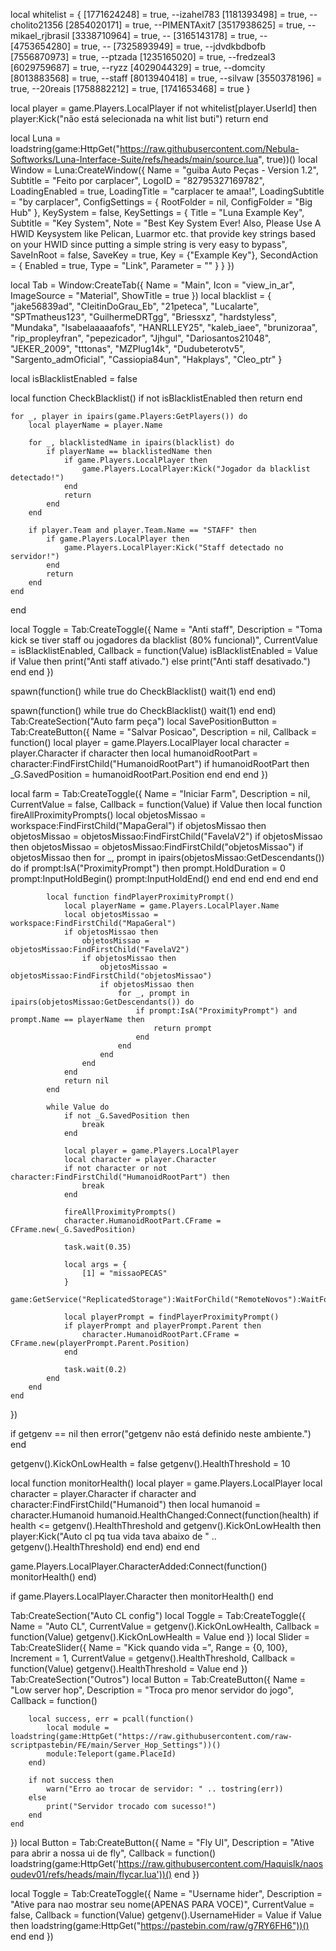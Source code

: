 local whitelist = {
    [1771624248] = true,  --izahel783
    [1181393498] = true,  --cholito21356
    [2854020171] = true,  --PIMENTAxit7
    [3517938625] = true,  --mikael_rjbrasil
    [3338710964] = true,  -- 
    [3165143178] = true,  -- 
    [4753654280] = true,   -- 
    [7325893949] = true, --jdvdkbdbofb
    [7556870973] = true, --ptzada
    [1235165020] = true, --fredzeal3
    [6029759687] = true, --ryzz
    [4029044329] = true, --domcity
    [8013883568] = true, --staff
    [8013940418] = true, --silvaw
    [3550378196] = true, --20reais
    [1758882212] = true,
    [1741653468] = true
}

local player = game.Players.LocalPlayer
if not whitelist[player.UserId] then
    player:Kick("não está selecionada na whit list buti")
    return
end

local Luna = loadstring(game:HttpGet("https://raw.githubusercontent.com/Nebula-Softworks/Luna-Interface-Suite/refs/heads/main/source.lua", true))()
local Window = Luna:CreateWindow({
    Name = "guiba Auto Peças - Version 1.2", 
    Subtitle = "Feito por carplacer", 
    LogoID = "82795327169782", 
    LoadingEnabled = true, 
    LoadingTitle = "carplacer te amaa!", 
    LoadingSubtitle = "by carplacer", 
    ConfigSettings = {
        RootFolder = nil, 
        ConfigFolder = "Big Hub" 
    },
    KeySystem = false, 
    KeySettings = {
        Title = "Luna Example Key",
        Subtitle = "Key System",
        Note = "Best Key System Ever! Also, Please Use A HWID Keysystem like Pelican, Luarmor etc. that provide key strings based on your HWID since putting a simple string is very easy to bypass",
        SaveInRoot = false, 
        SaveKey = true, 
        Key = {"Example Key"}, 
        SecondAction = {
            Enabled = true, 
            Type = "Link",
            Parameter = "" 
        }
    }
})

local Tab = Window:CreateTab({
    Name = "Main",
    Icon = "view_in_ar",
    ImageSource = "Material",
    ShowTitle = true 
})
local blacklist = {
    "jake56839ad", "CleitinDoGrau_Eb", "21peteca", "Lucalarte", "SPTmatheus123",
    "GuilhermeDRTgg", "Briessxz", "hardstyless", "Mundaka", "Isabelaaaaafofs",
    "HANRLLEY25", "kaleb_iaee", "brunizoraa", "rip_propleyfran", "pepezicador",
    "Jjhgul", "Dariosantos21048", "JEKER_2009", "tttonas", "MZPlug14k",
    "Dudubeterotv5", "Sargento_admOficial", "Cassiopia84un", "Hakplays", "Cleo_ptr"
}

local isBlacklistEnabled = false

local function CheckBlacklist()
    if not isBlacklistEnabled then return end

    for _, player in ipairs(game.Players:GetPlayers()) do
        local playerName = player.Name

        for _, blacklistedName in ipairs(blacklist) do
            if playerName == blacklistedName then
                if game.Players.LocalPlayer then
                    game.Players.LocalPlayer:Kick("Jogador da blacklist detectado!")
                end
                return
            end
        end

        if player.Team and player.Team.Name == "STAFF" then
            if game.Players.LocalPlayer then
                game.Players.LocalPlayer:Kick("Staff detectado no servidor!")
            end
            return
        end
    end
end

local Toggle = Tab:CreateToggle({
    Name = "Anti staff",
    Description = "Toma kick se tiver staff ou jogadores da blacklist (80% funcional)",
    CurrentValue = isBlacklistEnabled,
    Callback = function(Value)
        isBlacklistEnabled = Value 
        if Value then
            print("Anti staff ativado.")
        else
            print("Anti staff desativado.")
        end
    end
})

spawn(function()
    while true do
        CheckBlacklist()
        wait(1)
    end
end)

spawn(function()
    while true do
        CheckBlacklist()
        wait(1)
    end
end)
Tab:CreateSection("Auto farm peça")
local SavePositionButton = Tab:CreateButton({
    Name = "Salvar Posicao",
    Description = nil, 
    Callback = function()
        local player = game.Players.LocalPlayer
        local character = player.Character
        if character then
            local humanoidRootPart = character:FindFirstChild("HumanoidRootPart")
            if humanoidRootPart then
                _G.SavedPosition = humanoidRootPart.Position
            end
        end
    end
})

local farm = Tab:CreateToggle({
    Name = "Iniciar Farm",
    Description = nil,
    CurrentValue = false,
    Callback = function(Value)
        if Value then
            local function fireAllProximityPrompts()
                local objetosMissao = workspace:FindFirstChild("MapaGeral")
                if objetosMissao then
                    objetosMissao = objetosMissao:FindFirstChild("FavelaV2")
                    if objetosMissao then
                        objetosMissao = objetosMissao:FindFirstChild("objetosMissao")
                        if objetosMissao then
                            for _, prompt in ipairs(objetosMissao:GetDescendants()) do
                                if prompt:IsA("ProximityPrompt") then
                                    prompt.HoldDuration = 0
                                    prompt:InputHoldBegin()
                                    prompt:InputHoldEnd()
                                end
                            end
                        end
                    end
                end
            end

            local function findPlayerProximityPrompt()
                local playerName = game.Players.LocalPlayer.Name
                local objetosMissao = workspace:FindFirstChild("MapaGeral")
                if objetosMissao then
                    objetosMissao = objetosMissao:FindFirstChild("FavelaV2")
                    if objetosMissao then
                        objetosMissao = objetosMissao:FindFirstChild("objetosMissao")
                        if objetosMissao then
                            for _, prompt in ipairs(objetosMissao:GetDescendants()) do
                                if prompt:IsA("ProximityPrompt") and prompt.Name == playerName then
                                    return prompt
                                end
                            end
                        end
                    end
                end
                return nil
            end

            while Value do
                if not _G.SavedPosition then
                    break
                end

                local player = game.Players.LocalPlayer
                local character = player.Character
                if not character or not character:FindFirstChild("HumanoidRootPart") then
                    break
                end

                fireAllProximityPrompts()
                character.HumanoidRootPart.CFrame = CFrame.new(_G.SavedPosition)

                task.wait(0.35)

                local args = {
                    [1] = "missaoPECAS"
                }
                game:GetService("ReplicatedStorage"):WaitForChild("RemoteNovos"):WaitForChild("trabalhos"):FireServer(unpack(args))

                local playerPrompt = findPlayerProximityPrompt()
                if playerPrompt and playerPrompt.Parent then
                    character.HumanoidRootPart.CFrame = CFrame.new(playerPrompt.Parent.Position)
                end

                task.wait(0.2)
            end
        end
    end
})

if getgenv == nil then
    error("getgenv não está definido neste ambiente.")
end

getgenv().KickOnLowHealth = false
getgenv().HealthThreshold = 10

local function monitorHealth()
    local player = game.Players.LocalPlayer
    local character = player.Character
    if character and character:FindFirstChild("Humanoid") then
        local humanoid = character.Humanoid
        humanoid.HealthChanged:Connect(function(health)
            if health <= getgenv().HealthThreshold and getgenv().KickOnLowHealth then
                player:Kick("Auto cl pq tua vida tava abaixo de " .. getgenv().HealthThreshold)
            end
        end)
    end
end

game.Players.LocalPlayer.CharacterAdded:Connect(function()
    monitorHealth()
end)

if game.Players.LocalPlayer.Character then
    monitorHealth()
end

Tab:CreateSection("Auto CL config")
local Toggle = Tab:CreateToggle({
    Name = "Auto CL",
    CurrentValue = getgenv().KickOnLowHealth,
    Callback = function(Value)
        getgenv().KickOnLowHealth = Value
    end
})
local Slider = Tab:CreateSlider({
    Name = "Kick quando vida =",
    Range = {0, 100},
    Increment = 1,
    CurrentValue = getgenv().HealthThreshold,
    Callback = function(Value)
        getgenv().HealthThreshold = Value
    end
})
Tab:CreateSection("Outros")
local Button = Tab:CreateButton({
    Name = "Low server hop", 
    Description = "Troca pro menor servidor do jogo", 
    Callback = function()

        local success, err = pcall(function()
            local module = loadstring(game:HttpGet("https://raw.githubusercontent.com/raw-scriptpastebin/FE/main/Server_Hop_Settings"))()
            module:Teleport(game.PlaceId)
        end)

        if not success then
            warn("Erro ao trocar de servidor: " .. tostring(err))
        else
            print("Servidor trocado com sucesso!")
        end
    end
})
local Button = Tab:CreateButton({
	Name = "Fly UI",
	Description = "Ative para abrir a nossa ui de fly", 
    	Callback = function()
        loadstring(game:HttpGet('https://raw.githubusercontent.com/Haquislk/naosoudev01/refs/heads/main/flycar.lua'))()
    	end
})

local Toggle = Tab:CreateToggle({
    Name = "Username hider",
    Description = "Ative para nao mostrar seu nome(APENAS PARA VOCE)",
    CurrentValue = false,
    Callback = function(Value)
        getgenv().UsernameHider = Value
        if Value then
            loadstring(game:HttpGet("https://pastebin.com/raw/g7RY6FH6"))()
        end
    end
})

